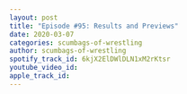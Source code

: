 ```yaml
---
layout: post
title: "Episode #95: Results and Previews"
date: 2020-03-07
categories: scumbags-of-wrestling
author: scumbags-of-wrestling
spotify_track_id: 6kjX2ElDWlDLN1xM2rKtsr
youtube_video_id: 
apple_track_id: 
---
```


